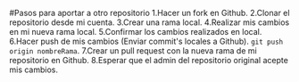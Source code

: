 #Pasos para aportar a otro repositorio
1.Hacer un fork en Github.
2.Clonar el repositorio desde mi cuenta.
3.Crear una rama local.
4.Realizar mis cambios en mi nueva rama local.
5.Confirmar los cambios realizados en local.
6.Hacer push de mis cambios (Enviar commit's locales a Github). `git push origin nombreRama`.
7.Crear un pull request con la nueva rama de mi repositorio en Github.
8.Esperar que el admin del repositorio original acepte mis cambios.

